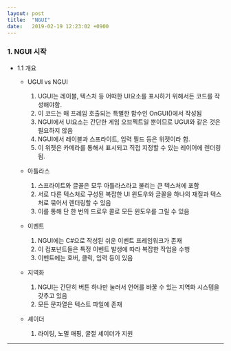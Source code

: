 ```yaml
---
layout: post
title:  "NGUI"
date:   2019-02-19 12:23:02 +0900
---
```


### 1. NGUI 시작
* 1.1 개요
	- UGUI vs NGUI
		1. UGUI는 레이블, 텍스처 등 어떠한 UI요소를 표시하기 위해서든 코드를 작성해야함.
		2. 이 코드는 매 프레임 호출되는 특별한 함수인 OnGUI()에서 작성됨
		3. NGUI에서 UI요소는 간단한 게임 오브젝트일 뿐이므로 UGUI와 같은 것은 필요하지 않음
		4. NGUI에서 레이블과 스프라이트, 입력 필드 등은 위젯이라 함.
		5. 이 위젯은 카메라를 통해서 표시되고 직접 지정할 수 있는 레이어에 렌더링 됨.
	
	- 아틀라스
		1. 스프라이트와 글꼴은 모두 아틀라스라고 불리는 큰 텍스처에 포함
		2. 서로 다른 텍스처로 구성된 복잡한 UI 윈도우와 글꼴을 하나의 재질과 텍스처로 묶어서 렌더링할 수 있음
		3. 이를 통해 단 한 번의 드로우 콜로 모든 윈도우를 그릴 수 있음

	- 이벤트
		1. NGUI에는 C#으로 작성된 쉬운 이벤트 프레임워크가 존재
		2. 이 컴포넌트들은 특정 이벤트 발생에 따라 복잡한 작업을 수행
		3. 이벤트에는 호버, 클릭, 입력 등이 있음

	- 지역화
		1. NGUI는 간단히 버튼 하나만 눌러서 언어를 바꿀 수 있는 지역화 시스템을 갖추고 있음
		2. 모든 문자열은 텍스트 파일에 존재

	- 셰이더
		1. 라이팅, 노멀 매핑, 굴절 셰이더가 지원
		


		
---

